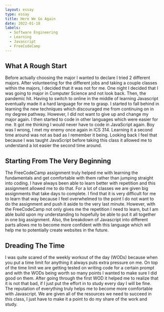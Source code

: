 ```yaml
---
layout: essay
type: essay
title: Here We Go Again
date: 2022-01-18
labels:
  - Software Engineering
  - Learning
  - Javascript
  - FreeCodeCamp
---
```


## What A Rough Start

Before actually choosing the major I wanted to declare I tried 2 different majors. After volunteering for the different jobs and taking a couple classes within the majors, I decided that it was not for me. One night I decided that I was going to major in Computer Science and not look back. Then, the pandemic hit. Having to switch to online in the middle of learning Javascript eventually made it a hard language for me to grasp. I started to fall behind in learning the new techniques which discouraged me from continuing on in my degree pathway. However, I did not want to give up and change my major again. I then started to code in other languages which were easier for me. It got me thinking I would never have to code in JavaScript again. Boy was I wrong, I met my enemy once again in ICS 314. Learning it a second time around was not as bad as I remember it being. Looking back I feel that because I was taught JavaScript before taking this class it allowed me to understand a lot easier the second time around.

## Starting From The Very Beginning

The FreeCodeCamp assignment truly helped me with learning the fundamentals and get comfortable with them rather than jumping straight into coding. I have always been able to learn better with repetition and this assignment allowed me to do that. For a lot of classes we are given big assignments that take days to complete. I find that it is very difficult for me to learn that way because I feel overwhelmed to the point I do not want to do the assignment and push it aside to the very last minute. However, with the FreeCodeCamp not only gives me the repetition I need to learn, but I am able build upon my understanding to hopefully be able to put it all together in one big assignment.  Also, the breakdown of Javascript into different parts allows me to become more confident with this language which will help me to potentially create websites in the future.

## Dreading The Time

I was quite scared of the weekly workout of the day (WODs) because when you put a time limit for anything it always puts extra pressure on me. On top of the time limit we are getting tested on writing code for a certain prompt and with the WODs being worth so many points I wanted to make sure I did good on them. After going through the first WOD it helped me to realize that it is not that bad, if I just put the effort in to study every day I will be fine. The reputation of everything truly helps me to become more comfortable with Javascript. We are given all of the resources we need to succeed in this class, I just have to make it a point to do my share of the work and study.
